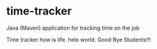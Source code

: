 # time-tracker
Java (Maven) application for tracking time on the job

Time tracker
how is life.
helo world.
Good Bye Students!!!
